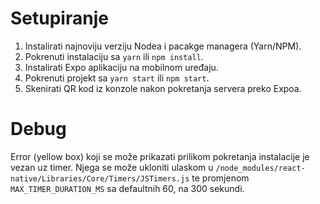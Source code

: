 # Setupiranje
1. Instalirati najnoviju verziju Nodea i pacakge managera (Yarn/NPM).
2. Pokrenuti instalaciju sa `yarn` ili `npm install`.
3. Instalirati Expo aplikaciju na mobilnom uređaju.
4. Pokrenuti projekt sa `yarn start` ili `npm start`.
5. Skenirati QR kod iz konzole nakon pokretanja servera preko Expoa.

# Debug
Error (yellow box) koji se može prikazati prilikom pokretanja instalacije je vezan uz timer. Njega se može ukloniti ulaskom u `/node_modules/react-native/Libraries/Core/Timers/JSTimers.js` te promjenom `MAX_TIMER_DURATION_MS` sa defaultnih 60, na 300 sekundi.